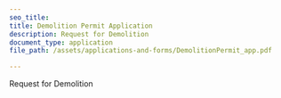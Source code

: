 ```yaml
---
seo_title: 
title: Demolition Permit Application
description: Request for Demolition
document_type: application
file_path: /assets/applications-and-forms/DemolitionPermit_app.pdf

---
```

Request for Demolition
